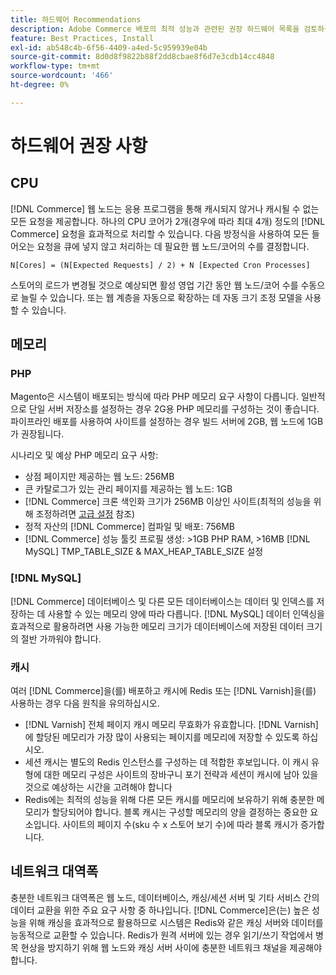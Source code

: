 ```yaml
---
title: 하드웨어 Recommendations
description: Adobe Commerce 배포의 최적 성능과 관련된 권장 하드웨어 목록을 검토하십시오.
feature: Best Practices, Install
exl-id: ab548c4b-6f56-4409-a4ed-5c959939e04b
source-git-commit: 8d0d8f9822b88f2dd8cbae8f6d7e3cdb14cc4848
workflow-type: tm+mt
source-wordcount: '466'
ht-degree: 0%

---
```


# 하드웨어 권장 사항

## CPU

[!DNL Commerce] 웹 노드는 응용 프로그램을 통해 캐시되지 않거나 캐시될 수 없는 모든 요청을 제공합니다. 하나의 CPU 코어가 2개(경우에 따라 최대 4개) 정도의 [!DNL Commerce] 요청을 효과적으로 처리할 수 있습니다. 다음 방정식을 사용하여 모든 들어오는 요청을 큐에 넣지 않고 처리하는 데 필요한 웹 노드/코어의 수를 결정합니다.

```
N[Cores] = (N[Expected Requests] / 2) + N [Expected Cron Processes]
```

스토어의 로드가 변경될 것으로 예상되면 활성 영업 기간 동안 웹 노드/코어 수를 수동으로 늘릴 수 있습니다. 또는 웹 계층을 자동으로 확장하는 데 자동 크기 조정 모델을 사용할 수 있습니다.

## 메모리

### PHP

Magento은 시스템이 배포되는 방식에 따라 PHP 메모리 요구 사항이 다릅니다.  일반적으로 단일 서버 저장소를 설정하는 경우 2G용 PHP 메모리를 구성하는 것이 좋습니다.  파이프라인 배포를 사용하여 사이트를 설정하는 경우 빌드 서버에 2GB, 웹 노드에 1GB가 권장됩니다.

시나리오 및 예상 PHP 메모리 요구 사항:

* 상점 페이지만 제공하는 웹 노드: 256MB
* 큰 카탈로그가 있는 관리 페이지를 제공하는 웹 노드: 1GB
* [!DNL Commerce] 크론 색인화 크기가 256MB 이상인 사이트(최적의 성능을 위해 조정하려면 [고급 설정](../performance/advanced-setup.md) 참조)
* 정적 자산의 [!DNL Commerce] 컴파일 및 배포: 756MB
* [!DNL Commerce] 성능 툴킷 프로필 생성: >1GB PHP RAM, >16MB [!DNL MySQL] TMP_TABLE_SIZE &amp; MAX_HEAP_TABLE_SIZE 설정

### [!DNL MySQL]

[!DNL Commerce] 데이터베이스 및 다른 모든 데이터베이스는 데이터 및 인덱스를 저장하는 데 사용할 수 있는 메모리 양에 따라 다릅니다. [!DNL MySQL] 데이터 인덱싱을 효과적으로 활용하려면 사용 가능한 메모리 크기가 데이터베이스에 저장된 데이터 크기의 절반 가까워야 합니다.

### 캐시

여러 [!DNL Commerce]을(를) 배포하고 캐시에 Redis 또는 [!DNL Varnish]을(를) 사용하는 경우 다음 원칙을 유의하십시오.

* [!DNL Varnish] 전체 페이지 캐시 메모리 무효화가 유효합니다. [!DNL Varnish]에 할당된 메모리가 가장 많이 사용되는 페이지를 메모리에 저장할 수 있도록 하십시오.
* 세션 캐시는 별도의 Redis 인스턴스를 구성하는 데 적합한 후보입니다.  이 캐시 유형에 대한 메모리 구성은 사이트의 장바구니 포기 전략과 세션이 캐시에 남아 있을 것으로 예상하는 시간을 고려해야 합니다
* Redis에는 최적의 성능을 위해 다른 모든 캐시를 메모리에 보유하기 위해 충분한 메모리가 할당되어야 합니다.  블록 캐시는 구성할 메모리의 양을 결정하는 중요한 요소입니다.  사이트의 페이지 수(sku 수 x 스토어 보기 수)에 따라 블록 캐시가 증가합니다.

## 네트워크 대역폭

충분한 네트워크 대역폭은 웹 노드, 데이터베이스, 캐싱/세션 서버 및 기타 서비스 간의 데이터 교환을 위한 주요 요구 사항 중 하나입니다. [!DNL Commerce]은(는) 높은 성능을 위해 캐싱을 효과적으로 활용하므로 시스템은 Redis와 같은 캐싱 서버와 데이터를 능동적으로 교환할 수 있습니다. Redis가 원격 서버에 있는 경우 읽기/쓰기 작업에서 병목 현상을 방지하기 위해 웹 노드와 캐싱 서버 사이에 충분한 네트워크 채널을 제공해야 합니다.
